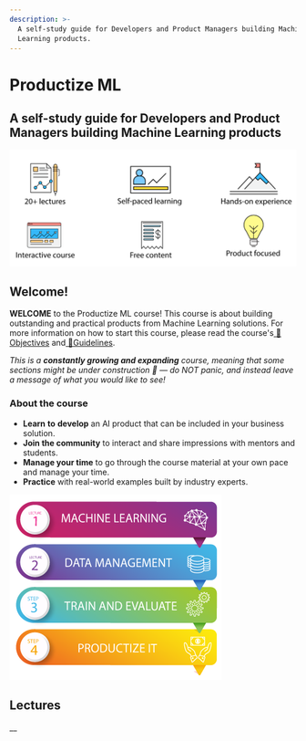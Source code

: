 ```yaml
---
description: >-
  A self-study guide for Developers and Product Managers building Machine
  Learning products.
---
```


# Productize ML

## A self-study guide for Developers and Product Managers building Machine Learning products

![](.gitbook/assets/intro-menu.png)

## Welcome!

**WELCOME** to the Productize ML course! This course is about building outstanding and practical products from Machine Learning solutions. For more information on how to start this course, please read the course's[ 🎯Objectives](https://productize.ml/Objectives-2abf4db47bb745748f745efa276e5b85) and[ 📌Guidelines](https://productize.ml/Guidelines-44840ce96a424e4390a6856878b65d59).

_This is a **constantly growing and expanding** course, meaning that some sections might be under construction 🚧 — do NOT panic, and instead leave a message of what you would like to see!_

### About the course

* **Learn** **to** **develop** an AI product that can be included in your business solution.
* **Join the community** to interact and share impressions with mentors and students.
* **Manage your time** to go through the course material at your own pace and manage your time.
* **Practice** with real-world examples built by industry experts.

![](.gitbook/assets/course-lectures.png)

## Lectures

\_\_



